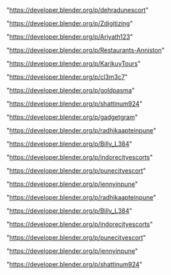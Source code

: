 "https://developer.blender.org/p/dehradunescort"

"https://developer.blender.org/p/Zdigitizing"

"https://developer.blender.org/p/Ariyath123"

"https://developer.blender.org/p/Restaurants-Anniston"

"https://developer.blender.org/p/KarikuyTours"

"https://developer.blender.org/p/cl3m3c7"

"https://developer.blender.org/p/goldpasma"

"https://developer.blender.org/p/shattinum924"

"https://developer.blender.org/p/gadgetgram"

"https://developer.blender.org/p/radhikaapteinpune"

"https://developer.blender.org/p/Billy_L384"

"https://developer.blender.org/p/indorecityescorts"

"https://developer.blender.org/p/punecityescort"

"https://developer.blender.org/p/jennyinpune"

 
"https://developer.blender.org/p/radhikaapteinpune"


"https://developer.blender.org/p/Billy_L384"


"https://developer.blender.org/p/indorecityescorts"


"https://developer.blender.org/p/punecityescort"


"https://developer.blender.org/p/jennyinpune"


"https://developer.blender.org/p/shattinum924"


 
